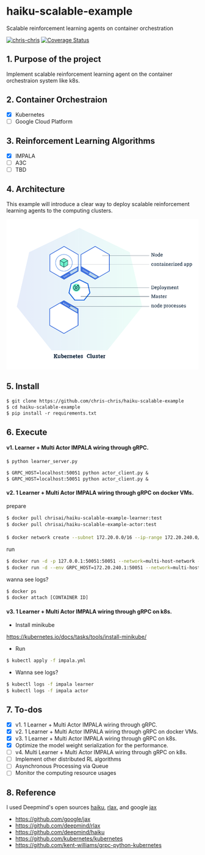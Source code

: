 # haiku-scalable-example
Scalable reinforcement learning agents on container orchestration

[![chris-chris](https://circleci.com/gh/chris-chris/haiku-scalable-example.svg?style=shield)](<https://circleci.com/gh/chris-chris/haiku-scalable-example>)
[![Coverage Status](https://coveralls.io/repos/github/chris-chris/haiku-scalable-example/badge.svg?branch=master)](https://coveralls.io/github/chris-chris/haiku-scalable-example?branch=master)

## 1. Purpose of the project
Implement scalable reinforcement learning agent on the container orchestraion system like k8s.

## 2. Container Orchestraion
- [x] Kubernetes
- [ ] Google Cloud Platform

## 3. Reinforcement Learning Algorithms
- [x] IMPALA
- [ ] A3C
- [ ] TBD

## 4. Architecture

This example will introduce a clear way to deploy scalable reinforcement learning agents to the computing clusters.

![alt text](img/k8s.png "Logo Title Text 1")

## 5. Install

```$bash
$ git clone https://github.com/chris-chris/haiku-scalable-example
$ cd haiku-scalable-example
$ pip install -r requirements.txt
```

## 6. Execute

#### v1. Learner + Multi Actor IMPALA wiring through gRPC.

```$bash
$ python learner_server.py
```

```$bash
$ GRPC_HOST=localhost:50051 python actor_client.py &
$ GRPC_HOST=localhost:50051 python actor_client.py &
```

#### v2. 1 Learner + Multi Actor IMPALA wiring through gRPC on docker VMs.

prepare
```bash
$ docker pull chrisai/haiku-scalable-example-learner:test
$ docker pull chrisai/haiku-scalable-example-actor:test

$ docker network create --subnet 172.20.0.0/16 --ip-range 172.20.240.0/20 multi-host-network
```

run
```bash
$ docker run -d -p 127.0.0.1:50051:50051 --network=multi-host-network --ip=172.20.240.1 chrisai/haiku-scalable-example-learner:test
$ docker run -d --env GRPC_HOST=172.20.240.1:50051 --network=multi-host-network chrisai/haiku-scalable-example-actor:test
```

wanna see logs?
```bash
$ docker ps
$ docker attach [CONTAINER ID]
```

#### v3. 1 Learner + Multi Actor IMPALA wiring through gRPC on k8s.

- Install minikube

https://kubernetes.io/docs/tasks/tools/install-minikube/

- Run
```bash
$ kubectl apply -f impala.yml
```

- Wanna see logs?
```bash
$ kubectl logs -f impala learner
$ kubectl logs -f impala actor
```

## 7. To-dos

- [x] v1. 1 Learner + Multi Actor IMPALA wiring through gRPC.
- [x] v2. 1 Learner + Multi Actor IMPALA wiring through gRPC on docker VMs.
- [x] v3. 1 Learner + Multi Actor IMPALA wiring through gRPC on k8s.
- [x] Optimize the model weight serialization for the performance.
- [ ] v4. Multi Learner + Multi Actor IMPALA wiring through gRPC on k8s.
- [ ] Implement other distributed RL algorithms
- [ ] Asynchronous Processing via Queue
- [ ] Monitor the computing resource usages 

## 8. Reference

I used Deepmind's open sources [haiku](https://github.com/deepmind/dm-haiku), [rlax](https://github.com/deepmind/rlax), and google [jax](https://github.com/google/jax)

- https://github.com/google/jax
- https://github.com/deepmind/rlax
- https://github.com/deepmind/haiku
- https://github.com/kubernetes/kubernetes
- https://github.com/kent-williams/grpc-python-kubernetes
